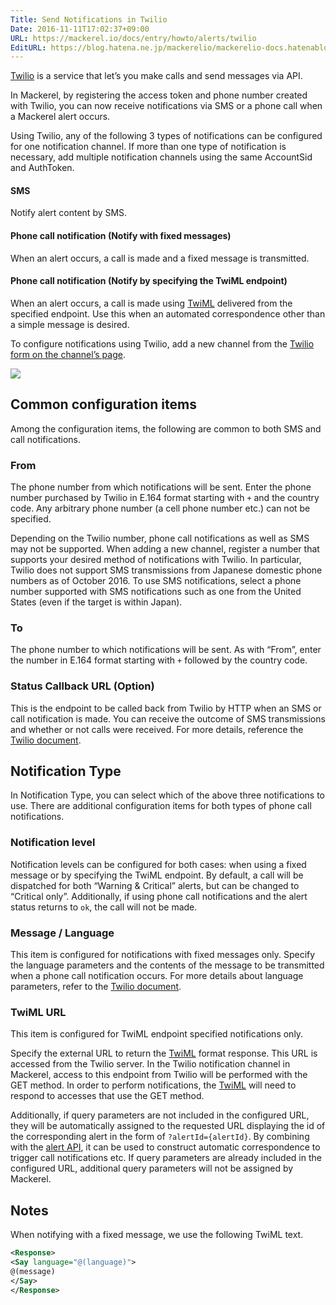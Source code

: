 ```yaml
---
Title: Send Notifications in Twilio
Date: 2016-11-11T17:02:37+09:00
URL: https://mackerel.io/docs/entry/howto/alerts/twilio
EditURL: https://blog.hatena.ne.jp/mackerelio/mackerelio-docs.hatenablog.mackerel.io/atom/entry/10328749687193932961
---
```


[Twilio](https://www.twilio.com) is a service that let’s you make calls and send messages via API.

In Mackerel, by registering the access token and phone number created with Twilio, you can now receive notifications via SMS or a phone call when a Mackerel alert occurs.

Using Twilio, any of the following 3 types of notifications can be configured for one notification channel. If more than one type of notification is necessary, add multiple notification channels using the same AccountSid and AuthToken.

####  SMS

Notify alert content by SMS.

#### Phone call notification (Notify with fixed messages)

When an alert occurs, a call is made and a fixed message is transmitted.  

#### Phone call notification (Notify by specifying the TwiML endpoint)

When an alert occurs, a call is made using [TwiML](https://jp.twilio.com/docs/api/twiml) delivered from the specified endpoint. Use this when an automated correspondence other than a simple message is desired. 

To configure notifications using Twilio, add a new channel from the [Twilio form on the channel’s page](https://mackerel.io/my/channels/-/create#twilio).

![](https://cdn-ak.f.st-hatena.com/images/fotolife/a/andyyk/20161111/20161111165830.png)

## Common configuration items

Among the configuration items, the following are common to both SMS and call notifications.

### From

The phone number from which notifications will be sent. Enter the phone number purchased by Twilio in E.164 format starting with `+` and the country code. Any arbitrary phone number (a cell phone number etc.) can not be specified.

Depending on the Twilio number, phone call notifications as well as SMS may not be supported. When adding a new channel, register a number that supports your desired method of notifications with Twilio. In particular, Twilio does not support SMS transmissions from Japanese domestic phone numbers as of October 2016. To use SMS notifications, select a phone number supported with SMS notifications such as one from the United States (even if the target is within Japan).

### To

The phone number to which notifications will be sent. As with “From”, enter the number in E.164 format starting with `+` followed by the country code.

### Status Callback URL (Option)

This is the endpoint to be called back from Twilio by HTTP when an SMS or call notification is made.  You can receive the outcome of SMS transmissions and whether or not calls were received. For more details, reference the [Twilio document](https://twilio.com/docs/).

## Notification Type

In Notification Type, you can select which of the above three notifications to use. There are additional configuration items for both types of phone call notifications.

### Notification level

Notification levels can be configured for both cases: when using a fixed message or by specifying the TwiML endpoint. By default, a call will be dispatched for both “Warning & Critical” alerts, but can be changed to “Critical only”. Additionally, if using phone call notifications and the alert status returns to `ok`, the call will not be made. 

### Message / Language

This item is configured for notifications with fixed messages only. Specify the language parameters and the contents of the message to be transmitted when a phone call notification occurs. For more details about language parameters, refer to the [Twilio document](https://twilio.com/docs/api/twiml/say#attributes-language).

### TwiML URL

This item is configured for TwiML endpoint specified notifications only.

Specify the external URL to return the [TwiML](https://twilio.com/docs/api/twiml) format response. This URL is accessed from the Twilio server. In the Twilio notification channel in Mackerel, access to this endpoint from Twilio will be performed with the GET method. In order to perform notifications, the [TwiML](https://twilio.com/docs/api/twiml)  will need to respond to accesses that use the GET method.

Additionally, if query parameters are not included in the configured URL, they will be automatically assigned to the requested URL displaying the id of the corresponding alert in the form of `?alertId={alertId}`. By combining with the [alert API](https://mackerel.io/api-docs/entry/alerts), it can be used to construct automatic correspondence to trigger call notifications etc.  If query parameters are already included in the configured URL, additional query parameters will not be assigned by Mackerel. 

## Notes

When notifying with a fixed message, we use the following TwiML text.

```xml
<Response>
<Say language="@(language)">
@(message)
</Say>
</Response>
```
